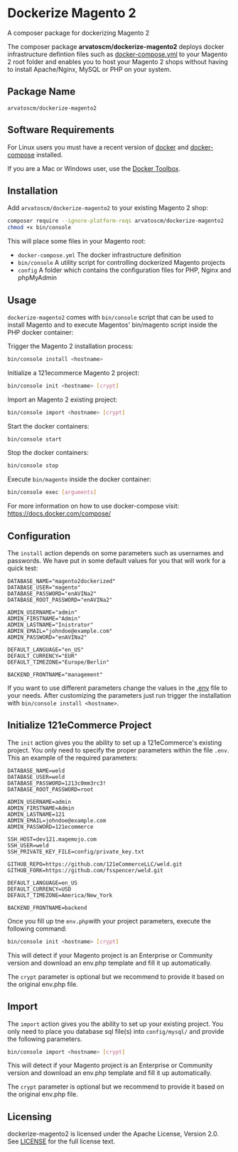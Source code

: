 # Dockerize Magento 2

A composer package for dockerizing Magento 2

The composer package **arvatoscm/dockerize-magento2** deploys docker infrastructure defintion files such as [docker-compose.yml](docker-compose.yml) to your Magento 2 root folder and enables you to host your Magento 2 shops without having to install Apache/Nginx, MySQL or PHP on your system.

## Package Name

`arvatoscm/dockerize-magento2`

## Software Requirements

For Linux users you must have a recent version of [docker](https://github.com/docker/docker/releases) and [docker-compose](https://github.com/docker/compose/releases) installed.

If you are a Mac or Windows user, use the [Docker Toolbox](https://www.docker.com/products/docker-toolbox).

## Installation

Add `arvatoscm/dockerize-magento2` to your existing Magento 2 shop:

```bash
composer require --ignore-platform-reqs arvatoscm/dockerize-magento2
chmod +x bin/console
```

This will place some files in your Magento root:

- `docker-compose.yml`
The docker infrastructure definition
- `bin/console`
A utility script for controlling dockerized Magento projects
- `config`
A folder which contains the configuration files for PHP, Nginx and phpMyAdmin


## Usage

`dockerize-magento2` comes with `bin/console` script that can be used to install Magento and to execute Magentos' bin/magento script inside the PHP docker container:

Trigger the Magento 2 installation process:

```bash
bin/console install <hostname>
```

Initialize a 121ecommerce Magento 2 project:

```bash
bin/console init <hostname> [crypt]
```

Import an Magento 2 existing project:

```bash
bin/console import <hostname> [crypt]
```

Start the docker containers:

```bash
bin/console start
```

Stop the docker containers:

```bash
bin/console stop
```

Execute `bin/magento` inside the docker container:

```bash
bin/console exec [arguments]
```

For more information on how to use docker-compose visit: https://docs.docker.com/compose/

## Configuration

The `install` action depends on some parameters such as usernames and passwords. We have put in some default values for you that will work for a quick test:

```
DATABASE_NAME="magento2dockerized"
DATABASE_USER="magento"
DATABASE_PASSWORD="enAVINa2"
DATABASE_ROOT_PASSWORD="enAVINa2"

ADMIN_USERNAME="admin"
ADMIN_FIRSTNAME="Admin"
ADMIN_LASTNAME="Inistrator"
ADMIN_EMAIL="johndoe@example.com"
ADMIN_PASSWORD="enAVINa2"

DEFAULT_LANGUAGE="en_US"
DEFAULT_CURRENCY="EUR"
DEFAULT_TIMEZONE="Europe/Berlin"

BACKEND_FRONTNAME="management"
```

If you want to use different parameters change the values in the [.env](.env) file to your needs.
After customizing the parameters just run trigger the installation with `bin/console install <hostname>`.

## Initialize 121eCommerce Project

The `init` action gives you the ability to set up a 121eCommerce's existing project. You only need to specify the proper parameters within the file `.env`.
This an example of the required parameters:

```
DATABASE_NAME=weld
DATABASE_USER=weld
DATABASE_PASSWORD=1213c0mm3rc3!
DATABASE_ROOT_PASSWORD=root

ADMIN_USERNAME=admin
ADMIN_FIRSTNAME=Admin
ADMIN_LASTNAME=121
ADMIN_EMAIL=johndoe@example.com
ADMIN_PASSWORD=121ecommerce

SSH_HOST=dev121.magemojo.com
SSH_USER=weld
SSH_PRIVATE_KEY_FILE=config/private_key.txt

GITHUB_REPO=https://github.com/121eCommerceLLC/weld.git
GITHUB_FORK=https://github.com/fsspencer/weld.git

DEFAULT_LANGUAGE=en_US
DEFAULT_CURRENCY=USD
DEFAULT_TIMEZONE=America/New_York

BACKEND_FRONTNAME=backend
```

Once you fill up tne `env.php`with your project parameters, execute the following command:

```bash
bin/console init <hostname> [crypt]
```

This will detect if your Magento project is an Enterprise or Community version and download an env.php template and fill it up automatically.

The `crypt` parameter is optional but we recommend to provide it based on the original env.php file.

## Import

The `import` action gives you the ability to set up your existing project. You only need to place you database sql file(s) into `config/mysql/` and provide the following parameters.

```bash
bin/console import <hostname> [crypt]
```

This will detect if your Magento project is an Enterprise or Community version and download an env.php template and fill it up automatically.

The `crypt` parameter is optional but we recommend to provide it based on the original env.php file.

## Licensing

dockerize-magento2 is licensed under the Apache License, Version 2.0.
See [LICENSE](LICENSE) for the full license text.
